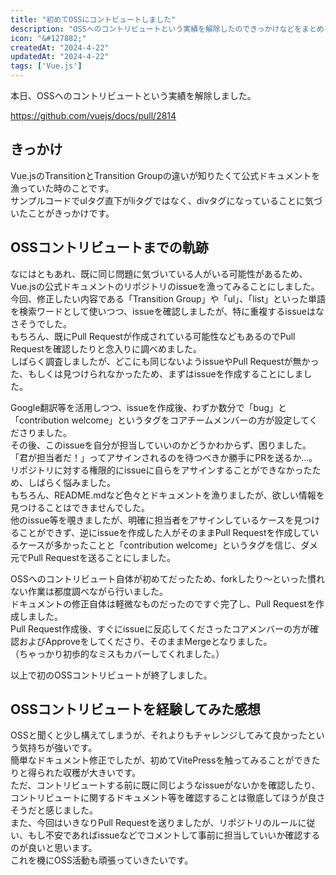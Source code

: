 ```yaml
---
title: "初めてOSSにコントビュートしました"
description: "OSSへのコントリビュートという実績を解除したのできっかけなどをまとめる。"
icon: "&#127882;"
createdAt: "2024-4-22"
updatedAt: "2024-4-22"
tags: ['Vue.js']
---
```


本日、OSSへのコントリビュートという実績を解除しました。  

https://github.com/vuejs/docs/pull/2814

## きっかけ

Vue.jsのTransitionとTransition Groupの違いが知りたくて公式ドキュメントを漁っていた時のことです。  
サンプルコードでulタグ直下がliタグではなく、divタグになっていることに気づいたことがきっかけです。  

## OSSコントリビュートまでの軌跡

なにはともあれ、既に同じ問題に気づいている人がいる可能性があるため、Vue.jsの公式ドキュメントのリポジトリのissueを漁ってみることにしました。  
今回、修正したい内容である「Transition Group」や「ul」、「list」といった単語を検索ワードとして使いつつ、issueを確認しましたが、特に重複するissueはなさそうでした。  
もちろん、既にPull Requestが作成されている可能性などもあるのでPull Requestを確認したりと念入りに調べめました。  
しばらく調査しましたが、どこにも同じないようissueやPull Requestが無かった、もしくは見つけられなかったため、まずはissueを作成することにしました。  

Google翻訳等を活用しつつ、issueを作成後、わずか数分で「bug」と「contribution welcome」というタグをコアチームメンバーの方が設定してくださりました。  
その後、このissueを自分が担当していいのかどうかわからず、困りました。  
「君が担当者だ！」ってアサインされるのを待つべきか勝手にPRを送るか...。  
リポジトリに対する権限的にissueに自らをアサインすることができなかったため、しばらく悩みました。  
もちろん、README.mdなど色々とドキュメントを漁りましたが、欲しい情報を見つけることはできませんでした。  
他のissue等を覗きましたが、明確に担当者をアサインしているケースを見つけることができず、逆にissueを作成した人がそのままPull Requestを作成しているケースが多かったことと「contribution welcome」というタグを信じ、ダメ元でPull Requestを送ることにしました。  

OSSへのコントリビュート自体が初めてだったため、forkしたり〜といった慣れない作業は都度調べながら行いました。  
ドキュメントの修正自体は軽微なものだったのですぐ完了し、Pull Requestを作成しました。  
Pull Request作成後、すぐにissueに反応してくださったコアメンバーの方が確認およびApproveをしてくださり、そのままMergeとなりました。  
（ちゃっかり初歩的なミスもカバーしてくれました。）  

以上で初のOSSコントリビュートが終了しました。  

## OSSコントリビュートを経験してみた感想

OSSと聞くと少し構えてしまうが、それよりもチャレンジしてみて良かったという気持ちが強いです。  
簡単なドキュメント修正でしたが、初めてVitePressを触ってみることができたりと得られた収穫が大きいです。  
ただ、コントリビュートする前に既に同じようなissueがないかを確認したり、コントリビュートに関するドキュメント等を確認することは徹底してほうが良さそうだと感じました。  
また、今回はいきなりPull Requestを送りましたが、リポジトリのルールに従い、もし不安であればissueなどでコメントして事前に担当していいか確認するのが良いと思います。  
これを機にOSS活動も頑張っていきたいです。
